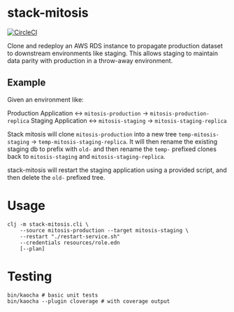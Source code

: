 # stack-mitosis

[![CircleCI](https://circleci.com/gh/dgtized/stack-mitosis.svg?style=svg)](https://circleci.com/gh/dgtized/stack-mitosis)

Clone and redeploy an AWS RDS instance to propagate production dataset to
downstream environments like staging. This allows staging to maintain data
parity with production in a throw-away environment.

## Example

Given an environment like:

Production Application <-> `mitosis-production` -> `mitosis-production-replica`
Staging Application <-> `mitosis-staging` -> `mitosis-staging-replica`

Stack mitosis will clone `mitosis-production` into a new tree
`temp-mitosis-staging` -> `temp-mitosis-staging-replica`. It will then rename
the existing staging db to prefix with `old-` and then rename the `temp-`
prefixed clones back to `mitosis-staging` and `mitosis-staging-replica`.

stack-mitosis will restart the staging application using a provided script, and
then delete the `old-` prefixed tree.

# Usage

    clj -m stack-mitosis.cli \
        --source mitosis-production --target mitosis-staging \
        --restart "./restart-service.sh"
        --credentials resources/role.edn
        [--plan]

# Testing

    bin/kaocha # basic unit tests
    bin/kaocha --plugin cloverage # with coverage output
